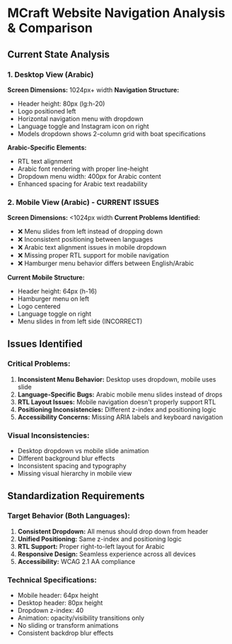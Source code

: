 # MCraft Website Navigation Analysis & Comparison

## Current State Analysis

### 1. Desktop View (Arabic)
**Screen Dimensions:** 1024px+ width
**Navigation Structure:**
- Header height: 80px (lg:h-20)
- Logo positioned left
- Horizontal navigation menu with dropdown
- Language toggle and Instagram icon on right
- Models dropdown shows 2-column grid with boat specifications

**Arabic-Specific Elements:**
- RTL text alignment
- Arabic font rendering with proper line-height
- Dropdown menu width: 400px for Arabic content
- Enhanced spacing for Arabic text readability

### 2. Mobile View (Arabic) - CURRENT ISSUES
**Screen Dimensions:** <1024px width
**Current Problems Identified:**
- ❌ Menu slides from left instead of dropping down
- ❌ Inconsistent positioning between languages
- ❌ Arabic text alignment issues in mobile dropdown
- ❌ Missing proper RTL support for mobile navigation
- ❌ Hamburger menu behavior differs between English/Arabic

**Current Mobile Structure:**
- Header height: 64px (h-16)
- Hamburger menu on left
- Logo centered
- Language toggle on right
- Menu slides in from left side (INCORRECT)

## Issues Identified

### Critical Problems:
1. **Inconsistent Menu Behavior:** Desktop uses dropdown, mobile uses slide
2. **Language-Specific Bugs:** Arabic mobile menu slides instead of drops
3. **RTL Layout Issues:** Mobile navigation doesn't properly support RTL
4. **Positioning Inconsistencies:** Different z-index and positioning logic
5. **Accessibility Concerns:** Missing ARIA labels and keyboard navigation

### Visual Inconsistencies:
- Desktop dropdown vs mobile slide animation
- Different background blur effects
- Inconsistent spacing and typography
- Missing visual hierarchy in mobile view

## Standardization Requirements

### Target Behavior (Both Languages):
1. **Consistent Dropdown:** All menus should drop down from header
2. **Unified Positioning:** Same z-index and positioning logic
3. **RTL Support:** Proper right-to-left layout for Arabic
4. **Responsive Design:** Seamless experience across all devices
5. **Accessibility:** WCAG 2.1 AA compliance

### Technical Specifications:
- Mobile header: 64px height
- Desktop header: 80px height
- Dropdown z-index: 40
- Animation: opacity/visibility transitions only
- No sliding or transform animations
- Consistent backdrop blur effects